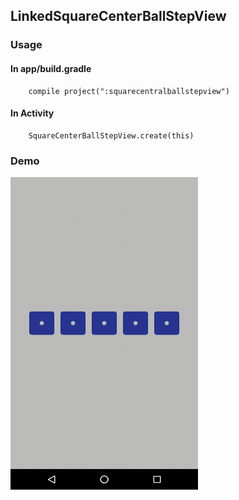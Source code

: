 ## LinkedSquareCenterBallStepView

### Usage

#### In app/build.gradle
```
    compile project(":squarecentralballstepview")
```

#### In Activity
```
    SquareCenterBallStepView.create(this)
```

### Demo

<img src="https://github.com/Anwesh43/LinkedSquareCenterBallStepView/blob/master/gifdemo/squarecenterball.gif" width = "300px" height="500px">

